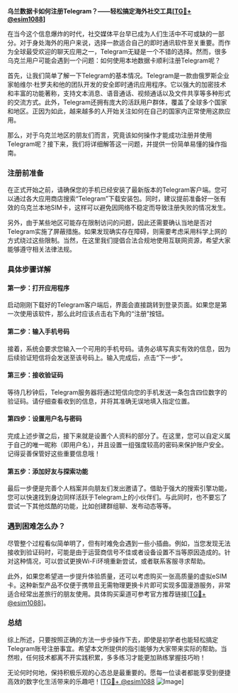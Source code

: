 **乌兰数据卡如何注册Telegram？——轻松搞定海外社交工具[[TG💪+ @esim1088](https://t.me/s/esim1088)]**

在当今这个信息爆炸的时代，社交媒体平台早已成为人们生活中不可或缺的一部分。对于身处海外的用户来说，选择一款适合自己的即时通讯软件至关重要。而作为全球最受欢迎的聊天应用之一，Telegram无疑是一个不错的选择。然而，很多乌克兰用户可能会遇到一个问题：如何使用本地数据卡顺利注册Telegram呢？

首先，让我们简单了解一下Telegram的基本情况。Telegram是一款由俄罗斯企业家帕维尔·杜罗夫和他的团队开发的安全即时通讯应用程序。它以强大的加密技术和丰富的功能著称，支持文本消息、语音通话、视频通话以及文件共享等多种形式的交流方式。此外，Telegram还拥有庞大的活跃用户群体，覆盖了全球多个国家和地区。正因为如此，越来越多的人开始关注如何在自己的国家内正常使用这款应用。

那么，对于乌克兰地区的朋友们而言，究竟该如何操作才能成功注册并使用Telegram呢？接下来，我们将详细解答这一问题，并提供一份简单易懂的操作指南。

### 注册前准备

在正式开始之前，请确保您的手机已经安装了最新版本的Telegram客户端。您可以通过各大应用商店搜索“Telegram”下载安装包。同时，建议提前准备好一张有效的乌克兰本地SIM卡，这样可以避免因网络不稳定而导致注册失败的情况发生。

另外，由于某些地区可能存在限制访问的问题，因此还需要确认当地是否对Telegram实施了屏蔽措施。如果发现确实存在障碍，则需要考虑采用科学上网的方式绕过这些限制。当然，在这里我们提倡合法合规地使用互联网资源，希望大家能够遵守相关法律法规。

### 具体步骤详解

#### 第一步：打开应用程序
启动刚刚下载好的Telegram客户端后，界面会直接跳转到登录页面。如果您是第一次使用该软件，那么此时应该点击右下角的“注册”按钮。

#### 第二步：输入手机号码
接着，系统会要求您输入一个可用的手机号码。请务必填写真实有效的信息，因为后续验证短信将会发送至该号码上。输入完成后，点击“下一步”。

#### 第三步：接收验证码
等待几秒钟后，Telegram服务器将通过短信向您的手机发送一条包含四位数字的验证码。请仔细查看收到的信息，并将其准确无误地填入指定位置。

#### 第四步：设置用户名与密码
完成上述步骤之后，接下来就是设置个人资料的部分了。在这里，您可以自定义属于自己的唯一昵称（即用户名），并且设置一组强度较高的密码来保护账户安全。记得妥善保管好这些重要信息哦！

#### 第五步：添加好友与探索功能
最后一步便是完善个人档案并向朋友们发出邀请了。借助于强大的搜索引擎功能，您可以快速找到身边同样活跃于Telegram上的小伙伴们。与此同时，也不要忘了尝试一下其他炫酷的功能，比如创建群组聊、发布动态等等。

### 遇到困难怎么办？

尽管整个过程看似简单明了，但有时难免会遇到一些小插曲。例如，当您发现无法接收到验证码时，可能是由于运营商信号不佳或者设备设置不当等原因造成的。针对这种情况，可以尝试更换Wi-Fi环境重新尝试，或者联系客服寻求帮助。

此外，如果您希望进一步提升体验质量，还可以考虑购买一张高质量的虚拟eSIM卡。这种新型产品不仅便于携带且无需物理更换卡片即可实现多国漫游服务，非常适合经常出差旅行的朋友使用。具体购买渠道可参考官方推荐链接[[TG💪+ @esim1088](https://t.me/s/esim1088)]。

### 总结

综上所述，只要按照正确的方法一步步操作下去，即使是初学者也能轻松搞定Telegram账号注册事宜。希望本文所提供的指引能够为大家带来实际的帮助。当然啦，任何技术都离不开实践积累，多多练习才能更加熟练掌握技巧哟！

无论何时何地，保持积极乐观的心态总是最重要的。愿每一位读者都能享受到便捷高效的数字化生活带来的乐趣吧！[[TG💪+ @esim1088](https://t.me/s/esim1088) ![Image](https://i.postimg.cc/4NQfJmqS/Snipaste-2025-05-13-00-14-12.png)]